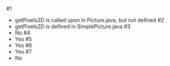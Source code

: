 #1
- getPixels2D is called upon in Picture.java, but not defined
#2
- getPixels2D is defined in SimplePicture.java
#3
- No
#4
- Yes
#5
- Yes
#6
- Yes
#7
- No
